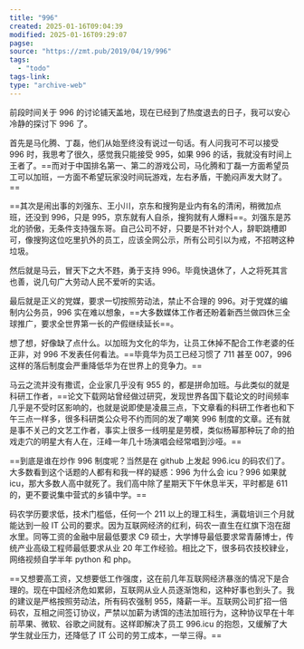 ```yaml
---
title: "996"
created: 2025-01-16T09:04:39
modified: 2025-01-16T09:29:07
pagse:
source: "https://zmt.pub/2019/04/19/996"
tags:
  - "todo"
tags-link:
type: "archive-web"
---
```


前段时间关于 996 的讨论铺天盖地，现在已经到了热度退去的日子，我可以安心冷静的探讨下 996 了。

首先是马化腾、丁磊，他们从始至终没有说过一句话。有人问我可不可以接受 996 时，我思考了很久，感觉我只能接受 995，如果 996 的话，我就没有时间上王者了。==而对于中国排名第一、第二的游戏公司，马化腾和丁磊一方面希望员工可以加班，一方面不希望玩家没时间玩游戏，左右矛盾，干脆闷声发大财了。==

==其次是闹出事的刘强东、王小川，京东和搜狗是业内有名的清闲，稍微加点班，还没到 996，只是 995，京东就有人自杀，搜狗就有人爆料==。刘强东是苏北的骄傲，无条件支持强东哥。自己公司不好，只要是不针对个人，辞职跳槽即可，像搜狗这位吃里扒外的员工，应该全网公示，所有公司引以为戒，不招聘这种垃圾。

然后就是马云，冒天下之大不韪，勇于支持 996。毕竟快退休了，人之将死其言也善，说几句广大劳动人民不爱听的实话。

最后就是正义的党媒，要求一切按照劳动法，禁止不合理的 996。对于党媒的编制内公务员，996 实在难以想象，==大多数媒体工作者还盼着新西兰做四休三全球推广，要求全世界第一长的产假继续延长==。

想了想，好像缺了点什么。以加班为文化的华为，让员工休掉不配合工作老婆的任正非，对 996 不发表任何看法。==毕竟华为员工已经习惯了 711 甚至 007，996 这样的落后制度会严重降低华为在世界上的竞争力。==

马云之流并没有撒谎，企业家几乎没有 955 的，都是拼命加班。与此类似的就是科研工作者，==论文下载网站曾经做过研究，发现世界各国下载论文的时间频率几乎是不受时区影响的，也就是说即使是凌晨三点，下文章看的科研工作者也和下午三点一样多，很多科研类公众号不约而同的发了嘲笑 996 制度的文章。还有就是事不关己的文艺工作者，事实上很多一线明星是劳模，类似杨幂那种玩了命的拍戏走穴的明星大有人在，汪峰一年几十场演唱会经常唱到沙哑。==

==到底是谁在炒作 996 制度呢？当然是在 github 上发起 996.icu 的码农们了。大多数看到这个话题的人都有和我一样的疑惑：996 为什么会 icu？996 如果就 icu，那大多数人高中就死了。我们高中除了星期天下午休息半天，平时都是 611 的，更不要说集中营式的乡镇中学。==

码农学历要求低，技术门槛低，任何一个 211 以上的理工科生，满载培训三个月就能达到一般 IT 公司的要求。因为互联网经济的红利，码农一直生在红旗下泡在甜水里。同等工资的金融中层最低要求 C9 硕士，大学博导最低要求常青藤博士，传统产业高级工程师最低要求从业 20 年工作经验。相比之下，很多码农技校肄业，网络视频自学半年 python 和 php。

==又想要高工资，又想要低工作强度，这在前几年互联网经济暴涨的情况下是合理的。现在中国经济危如累卵，互联网从业人员逐渐饱和，这种好事也到头了。我的建议是严格按照劳动法，所有码农强制 955，降薪一半。互联网公司扩招一倍码农，互相之间签订协议，严禁以加薪为诱饵的违法加班行为，这种协议早在十年前苹果、微软、谷歌之间就有。这样即解决了员工 996.icu 的抱怨，又缓解了大学生就业压力，还降低了 IT 公司的劳工成本，一举三得。==
